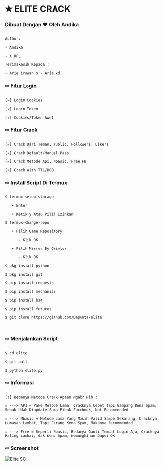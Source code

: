 # ✭ ELITE CRACK

### Dibuat Dengan ❤️ Oleh Andika

```

Author:

- Andika

- X RPL

Terimakasih Kepada :

- Arie irawan s - Arie xd

```

### ⇨  Fitur Login

```

[✯] Login Cookies  

[✯] Login Token  

[✯] Cookies/Token Awet  

```

### ⇨  Fitur Crack

```

[✯] Crack Dari Teman, Public, Followers, Likers    

[✯] Crack Default/Manual Pass  

[✯] Crack Metode Api, Mbasic, Free FB  

[✯] Crack With TTL/DOB  

```

### ⇨  Install Script Di Termux

```

$ termux-setup-storage  

   • Enter  

   • Ketik y Atau Pilih Izinkan  

$ termux-change-repo

   • Pilih Game Repository

      - Klik OK

   • Pilih Mirror By Grimler

      - Klik OK

$ pkg install python

$ pkg install git

$ pip install requests

$ pip install mechanize

$ pip install bs4

$ pip install futures

$ git clone https://github.com/Dapunta/elite

 

```

### ⇨  Menjalankan Script

```

$ cd elite

$ git pull

$ python elite.py

```

### ⇨  Informasi

```

[!] Bedanya Metode Crack Apaan Ngab? Nih :

✯ ---> API = Pake Metode Lama, Cracknya Cepet Tapi Gampang Kena Spam, Sebab Udah Diupdate Sama Pihak Facebook, Not Recommended

✯ ---> Mbasic = Metode Lama Yang Masih Valid Sampe Sekarang, Cracknya Lumayan Lambat, Tapi Jarang Kena Spam, Makanya Recommended

✯ ---> Free = Seperti Mbasic, Bedanya Ganti Tempat Login Aja, Cracknya Paling Lambat, Gak Kena Spam, Kemungkinan Dapet OK

```

### ⇨  Screenshot

![Elite SC](https://user-images.githubusercontent.com/76211798/144189821-d3a6a022-8277-4215-af79-4e77b4c99161.jpg)

